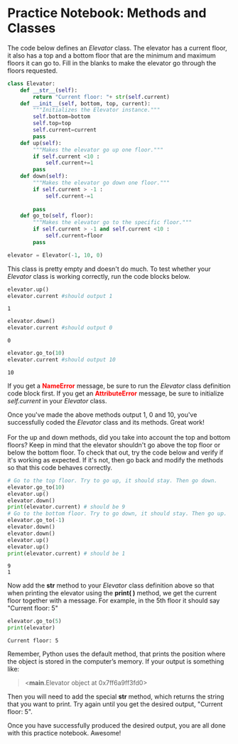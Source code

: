
# Practice Notebook: Methods and Classes

The code below defines an *Elevator* class. The elevator has a current floor, it also has a top and a bottom floor that are the minimum and maximum floors it can go to. Fill in the blanks to make the elevator go through the floors requested.


```python
class Elevator:
    def __str__(self):
        return "Current floor: "+ str(self.current)
    def __init__(self, bottom, top, current):
        """Initializes the Elevator instance."""
        self.bottom=bottom
        self.top=top
        self.current=current
        pass
    def up(self):
        """Makes the elevator go up one floor."""
        if self.current <10 :
            self.current+=1
        pass
    def down(self):
        """Makes the elevator go down one floor."""
        if self.current > -1 :
            self.current-=1
        
        pass
    def go_to(self, floor):
        """Makes the elevator go to the specific floor."""
        if self.current > -1 and self.current <10 :
            self.current=floor
        pass

elevator = Elevator(-1, 10, 0)
```

This class is pretty empty and doesn't do much.  To test whether your *Elevator* class is working correctly, run the code blocks below.


```python
elevator.up() 
elevator.current #should output 1
```




    1




```python
elevator.down() 
elevator.current #should output 0
```




    0




```python
elevator.go_to(10) 
elevator.current #should output 10
```




    10



If you get a **<font color =red>NameError</font>** message, be sure to run the *Elevator* class definition code block first. If you get an **<font color =red>AttributeError</font>** message, be sure to initialize *self.current* in your *Elevator* class.

Once you've made the above methods output 1, 0 and 10, you've successfully coded the *Elevator* class and its methods. Great work!
<br><br>
For the up and down methods, did you take into account the top and bottom floors? Keep in mind that the elevator shouldn't go above the top floor or below the bottom floor. To check that out, try the code below and verify if it's working as expected. If it's not, then go back and modify the methods so that this code behaves correctly.


```python
# Go to the top floor. Try to go up, it should stay. Then go down.
elevator.go_to(10)
elevator.up()
elevator.down()
print(elevator.current) # should be 9
# Go to the bottom floor. Try to go down, it should stay. Then go up.
elevator.go_to(-1)
elevator.down()
elevator.down()
elevator.up()
elevator.up()
print(elevator.current) # should be 1
```

    9
    1


Now add the __str__ method to your *Elevator* class definition above so that when printing the elevator using the **print( )** method, we get the current floor together with a message. For example, in the 5th floor it should say "Current floor: 5"


```python
elevator.go_to(5)
print(elevator)
```

    Current floor: 5


Remember, Python uses the default method, that prints the position where the object is stored in the computer’s memory.  If your output is something like: <br>
> <__main__.Elevator object at 0x7ff6a9ff3fd0>

Then you will need to add the special __str__ method, which returns the string that you want to print.  Try again until you get the desired output, "Current floor: 5".

Once you have successfully produced the desired output, you are all done with this practice notebook. Awesome!
